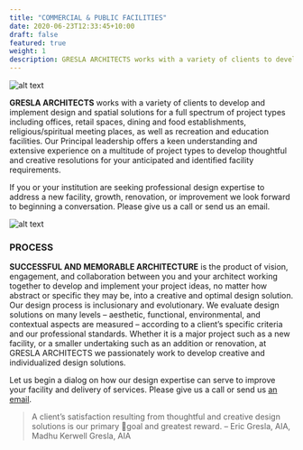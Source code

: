 ```yaml
---
title: "COMMERCIAL & PUBLIC FACILITIES"
date: 2020-06-23T12:33:45+10:00
draft: false
featured: true
weight: 1
description: GRESLA ARCHITECTS works with a variety of clients to develop and implement design and spatial solutions for a full spectrum of project types including offices, retail spaces, dining and food establishments, religious/spiritual meeting places, as well as recreation and education facilities.
---
```


![alt text](/img/practice_shots/c3.jpg)

**GRESLA ARCHITECTS** works with a variety of clients to develop and implement design and spatial solutions for a full spectrum of project types including offices, retail spaces, dining and food establishments, religious/spiritual meeting places, as well as recreation and education facilities. Our Principal leadership offers a keen understanding and extensive experience on a multitude of project types to develop thoughtful and creative resolutions for your anticipated and identified facility requirements.

If you or your institution are seeking professional design expertise to address a new facility, growth, renovation, or improvement we look forward to beginning a conversation. Please give us a call or send us an email.

![alt text](/img/practice_shots/c6.jpg)

### PROCESS
**SUCCESSFUL AND MEMORABLE ARCHITECTURE** is the product of vision, engagement, and collaboration between you and your architect working together to develop and implement your project ideas, no matter how abstract or specific they may be, into a creative and optimal design solution. Our design process is inclusionary and evolutionary. We evaluate design solutions on many levels – aesthetic, functional, environmental, and contextual aspects are measured – according to a client’s specific criteria and our professional standards. Whether it is a major project such as a new facility, or a smaller undertaking such as an addition or renovation, at GRESLA ARCHITECTS we passionately work to develop creative and individualized design solutions.

Let us begin a dialog on how our design expertise can serve to improve your facility and delivery of services. Please give us a call or send us [an email](info@greslaarchitects.com).

> A client’s satisfaction resulting from thoughtful and creative design solutions is our primary goal and greatest reward.
– Eric Gresla, AIA, Madhu Kerwell Gresla, AIA



